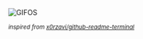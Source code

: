 <div align="justify">
<picture>
    <source media="(prefers-color-scheme: dark)" srcset="https://i.ibb.co/sddHFFMd/output-gif.gif">
    <source media="(prefers-color-scheme: light)" srcset="https://i.ibb.co/sddHFFMd/output-gif.gif">
    <img alt="GIFOS" src="https://i.ibb.co/sddHFFMd/output-gif.gif">
</picture>

<sub><i>inspired from [x0rzavi/github-readme-terminal](https://github.com/x0rzavi/github-readme-terminal)</i></sub>

</div>

<!-- Image deletion URL: https://ibb.co/xttHMMRt/0fb86d5efa4c775e958f8343a164d753 -->